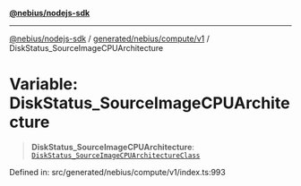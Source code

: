 [**@nebius/nodejs-sdk**](../../../../../README.md)

---

[@nebius/nodejs-sdk](../../../../../README.md) / [generated/nebius/compute/v1](../README.md) / DiskStatus_SourceImageCPUArchitecture

# Variable: DiskStatus_SourceImageCPUArchitecture

> **DiskStatus_SourceImageCPUArchitecture**: [`DiskStatus_SourceImageCPUArchitectureClass`](../type-aliases/DiskStatus_SourceImageCPUArchitectureClass.md)

Defined in: src/generated/nebius/compute/v1/index.ts:993
